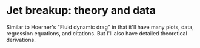 # Jet breakup: theory and data

Similar to Hoerner's "Fluid dynamic drag" in that it'll have many plots, data, regression equations, and citations. But I'll also have detailed theoretical derivations.
